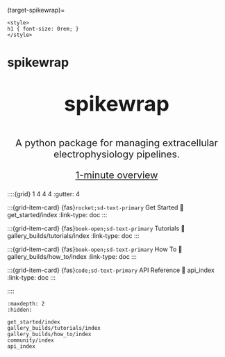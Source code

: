 (target-spikewrap)=

<!-- We need the original #spikewrap header to give the page a title, but it is hard to center. 
So disappear it below then make centered title with html.
Was using a .{center} css like in datashuttle but this isn't working for some reason :S -->

```{raw} html
<style>
h1 { font-size: 0rem; }
</style>
```

# spikewrap

<p style="text-align: center; font-size: 48px; font-weight: bold;"> spikewrap </p>
<p style="text-align: center; font-size: 22px;">A python package for managing extracellular electrophysiology pipelines.</p>
<p style="text-align: center; font-size: 22px;"><a href="gallery_builds/get_started/package_overview.html">1-minute overview</a></p>

::::{grid} 1 4 4 4 
:gutter: 4

:::{grid-item-card} {fas}`rocket;sd-text-primary` Get Started
:link: get_started/index
:link-type: doc
:::

:::{grid-item-card} {fas}`book-open;sd-text-primary` Tutorials
:link: gallery_builds/tutorials/index
:link-type: doc
:::

:::{grid-item-card} {fas}`book-open;sd-text-primary` How To
:link: gallery_builds/how_to/index
:link-type: doc
:::

:::{grid-item-card} {fas}`code;sd-text-primary` API Reference
:link: api_index
:link-type: doc
:::

::::

```{toctree}
:maxdepth: 2
:hidden:

get_started/index
gallery_builds/tutorials/index
gallery_builds/how_to/index
community/index
api_index
```

